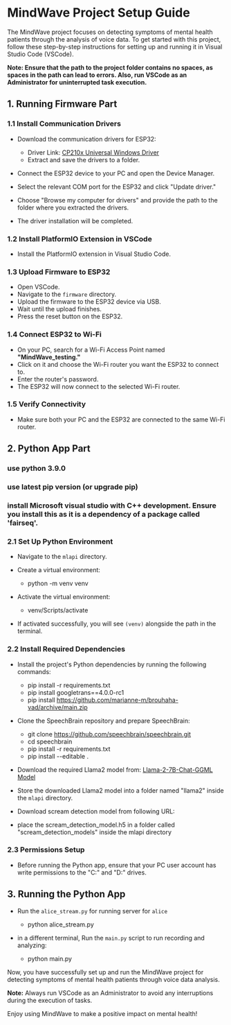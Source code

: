 # MindWave Project Setup Guide

The MindWave project focuses on detecting symptoms of mental health patients through the analysis of voice data. To get started with this project, follow these step-by-step instructions for setting up and running it in Visual Studio Code (VSCode).

**Note: Ensure that the path to the project folder contains no spaces, as spaces in the path can lead to errors. Also, run VSCode as an Administrator for uninterrupted task execution.**

## 1. Running Firmware Part

### 1.1 Install Communication Drivers

- Download the communication drivers for ESP32:
  - Driver Link: [CP210x Universal Windows Driver](https://www.silabs.com/documents/public/software/CP210x_Universal_Windows_Driver.zip)
  - Extract and save the drivers to a folder.

- Connect the ESP32 device to your PC and open the Device Manager.
- Select the relevant COM port for the ESP32 and click "Update driver."
- Choose "Browse my computer for drivers" and provide the path to the folder where you extracted the drivers.
- The driver installation will be completed.

### 1.2 Install PlatformIO Extension in VSCode

- Install the PlatformIO extension in Visual Studio Code.

### 1.3 Upload Firmware to ESP32

- Open VSCode.
- Navigate to the `firmware` directory.
- Upload the firmware to the ESP32 device via USB.
- Wait until the upload finishes.
- Press the reset button on the ESP32.

### 1.4 Connect ESP32 to Wi-Fi

- On your PC, search for a Wi-Fi Access Point named **"MindWave_testing."**
- Click on it and choose the Wi-Fi router you want the ESP32 to connect to.
- Enter the router's password.
- The ESP32 will now connect to the selected Wi-Fi router.

### 1.5 Verify Connectivity

- Make sure both your PC and the ESP32 are connected to the same Wi-Fi router.

## 2. Python App Part

### use python 3.9.0 
### use latest pip version (or upgrade pip)

### install Microsoft visual studio with C++ development. Ensure you install this as it is a dependency of a package called 'fairseq'.

### 2.1 Set Up Python Environment

- Navigate to the `mlapi` directory.

- Create a virtual environment:
    - python -m venv venv


- Activate the virtual environment:
    - venv/Scripts/activate


- If activated successfully, you will see `(venv)` alongside the path in the terminal.

### 2.2 Install Required Dependencies

- Install the project's Python dependencies by running the following commands:
    - pip install -r requirements.txt
    - pip install googletrans==4.0.0-rc1
    - pip install https://github.com/marianne-m/brouhaha-vad/archive/main.zip

- Clone the SpeechBrain repository and prepare SpeechBrain:

    - git clone https://github.com/speechbrain/speechbrain.git
    - cd speechbrain
    - pip install -r requirements.txt
    - pip install --editable .

- Download the required Llama2 model from:
[Llama-2-7B-Chat-GGML Model](https://huggingface.co/TheBloke/Llama-2-7B-Chat-GGML/blob/main/llama-2-7b-chat.ggmlv3.q4_0.bin)
- Store the downloaded Llama2 model into a folder named "llama2" inside the `mlapi` directory.

- Download scream detection model from following URL: 
- place the scream_detection_model.h5 in a folder called "scream_detection_models" inside the mlapi directory

### 2.3 Permissions Setup

- Before running the Python app, ensure that your PC user account has write permissions to the "C:" and "D:" drives.

## 3. Running the Python App
- Run the `alice_stream.py` for running server for `alice`

    - python alice_stream.py

- in a different terminal, Run the `main.py` script to run recording and analyzing:

    - python main.py


Now, you have successfully set up and run the MindWave project for detecting symptoms of mental health patients through voice data analysis.

**Note:** Always run VSCode as an Administrator to avoid any interruptions during the execution of tasks.

Enjoy using MindWave to make a positive impact on mental health!

